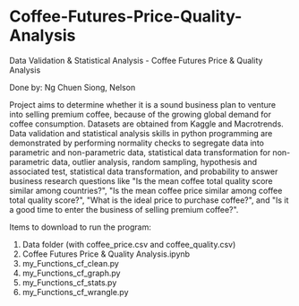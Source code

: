 # Coffee-Futures-Price-Quality-Analysis
Data Validation &amp; Statistical Analysis - Coffee Futures Price &amp; Quality Analysis

Done by: Ng Chuen Siong, Nelson

Project aims to determine whether it is a sound business plan to venture into selling premium coffee, because of the growing global demand for coffee consumption. Datasets are obtained from Kaggle and Macrotrends. Data validation and statistical analysis skills in python programming are demonstrated by performing normality checks to segregate data into parametric and non-parametric data, statistical data transformation for non-parametric data, outlier analysis, random sampling, hypothesis and associated test, statistical data transformation, and probability to answer business research questions like "Is the mean coffee total quality score similar among countries?", "Is the mean coffee price similar among coffee total quality score?", "What is the ideal price to purchase coffee?", and "Is it a good time to enter the business of selling premium coffee?".

Items to download to run the program:
1. Data folder (with coffee_price.csv and coffee_quality.csv)
2. Coffee Futures Price & Quality Analysis.ipynb
3. my_Functions_cf_clean.py
4. my_Functions_cf_graph.py
5. my_Functions_cf_stats.py
6. my_Functions_cf_wrangle.py

